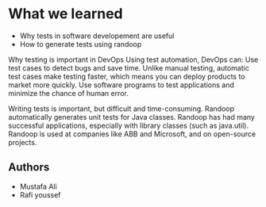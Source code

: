 # What we learned
- Why tests in software developement are useful
- How to generate tests using randoop

Why testing is important in DevOps
Using test automation, DevOps can: Use test cases to detect bugs and save time. Unlike manual testing, automatic test cases make testing faster, which means you can deploy products to market more quickly. Use software programs to test applications and minimize the chance of human error.

Writing tests is important, but difficult and time-consuming. Randoop automatically generates unit tests for Java classes. Randoop has had many successful applications, especially with library classes (such as java.util). Randoop is used at companies like ABB and Microsoft, and on open-source projects.


## Authors
- Mustafa Ali
- Rafi youssef


